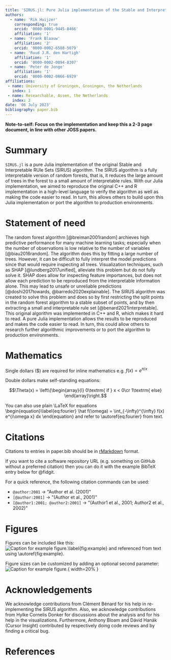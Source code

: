 ```yaml
---
title: 'SIRUS.jl: Pure Julia implementation of the Stable and Interpretable RUle Sets (SIRUS) algorithm '
authors:
  - name: 'Rik Huijzer'
    corresponding: true
    orcid: '0000-0001-9445-8466'
    affiliation: '1'
  - name: 'Frank Blaauw'
    affiliation: '2'
    orcid: '0000-0002-6588-5079'
  - name: 'Ruud J.R. den Hartigh'
    affiliation: '1'
    orcid: '0000-0002-0094-8307'
  - name: 'Peter de Jonge'
    affiliation: '1'
    orcid: '0000-0002-0866-6929'
affiliations:
 - name: University of Groningen, Groningen, the Netherlands
   index: 1
 - name: Researchable, Assen, the Netherlands
   index: 2
date: '06 July 2023'
bibliography: paper.bib
---
```


**Note-to-self: Focus on the implementation and keep this a 2-3 page document, in line with other JOSS papers.**

# Summary

`SIRUS.jl` is a pure Julia implementation of the original Stable and Interpretable RUle Sets (SIRUS) algorithm.
The SIRUS algorithm is a fully interpretable version of random forests, that is, it reduces the large amount of trees in the forest to a small amount of interpretable rules.
With our Julia implementation, we aimed to reproduce the original C++ and R implementation in a high-level language to verify the algorithm as well as making the code easier to read.
In turn, this allows others to build upon this Julia implementation or port the algorithm to production environments.

# Statement of need

The random forest algorithm [@breiman2001random] archieves high predictive performance for many machine learning tasks; especially when the number of observations is low relative to the number of variables [@biau2016random].
The algorithm does this by fitting a large number of trees.
However, it can be difficult to fully interpret the model predictions since that would require inspecting all trees.
Visualization techniques, such as SHAP [@lundberg2017unified], alleviate this problem but do not fully solve it.
SHAP does allow for inspecting feature importances, but does not allow each prediction to be reproduced from the interpretable information alone.
This may lead to unsafe or unreliable predictions [@doshi2017towards, @barredo2020explainable].
The SIRUS algorithm was created to solve this problem and does so by first restricting the split points in the random forest algorithm to a stable subset of points, and by then extracting a small and interpretable rule set [@benard2021interpretable].
This original algorithm was implemented in C++ and R, which makes it hard to read.
A pure Julia implementation allows the results to be reproduced and makes the code easier to read.
In turn, this could allow others to research further algorithmic improvements or to port the algorithm to production environments.

# Mathematics

Single dollars ($) are required for inline mathematics e.g. $f(x) = e^{\pi/x}$

Double dollars make self-standing equations:

$$\Theta(x) = \left\{\begin{array}{l}
0\textrm{ if } x < 0\cr
1\textrm{ else}
\end{array}\right.$$

You can also use plain \LaTeX for equations
\begin{equation}\label{eq:fourier}
\hat f(\omega) = \int_{-\infty}^{\infty} f(x) e^{i\omega x} dx
\end{equation}
and refer to \autoref{eq:fourier} from text.

# Citations

Citations to entries in paper.bib should be in
[rMarkdown](http://rmarkdown.rstudio.com/authoring_bibliographies_and_citations.html)
format.

If you want to cite a software repository URL (e.g. something on GitHub without a preferred
citation) then you can do it with the example BibTeX entry below for @fidgit.

For a quick reference, the following citation commands can be used:
- `@author:2001`  ->  "Author et al. (2001)"
- `[@author:2001]` -> "(Author et al., 2001)"
- `[@author1:2001; @author2:2001]` -> "(Author1 et al., 2001; Author2 et al., 2002)"

# Figures

Figures can be included like this:
![Caption for example figure.\label{fig:example}](figure.png)
and referenced from text using \autoref{fig:example}.

Figure sizes can be customized by adding an optional second parameter:
![Caption for example figure.](figure.png){ width=20% }

# Acknowledgements

We acknowledge contributions from Clément Bénard for his help in re-implementing the SIRUS algorithm.
Also, we acknowledge contributions from Hylke Cornelis Donker for discussions about the analysis and for his help in the visualizations.
Furthermore, Anthony Bloam and Dávid Hanák (Cursor Insight) contributed by respectively doing code reviews and by finding a critical bug.

# References
